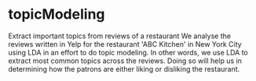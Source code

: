 # topicModeling
Extract important topics from reviews of a restaurant
We analyse the reviews written in Yelp for the restaurant 'ABC Kitchen' in New York City using LDA in an effort to do topic modeling. In other words, we use LDA to extract most common topics across the reviews. Doing so will help us in determining how the patrons are either liking or disliking the restaurant.
